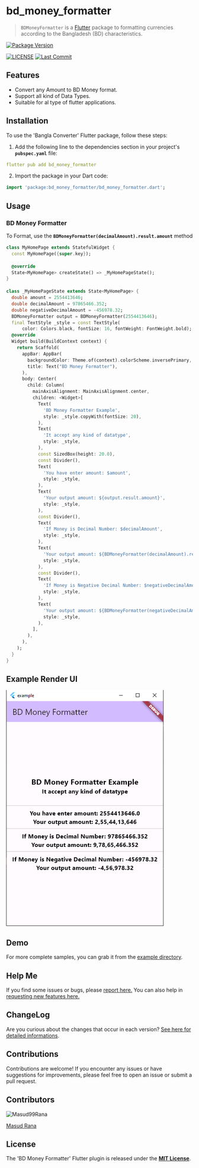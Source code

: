 # bd_money_formatter

> `BDMoneyFormatter` is a [Flutter](https://flutter.io) package to formatting currencies according to the Bangladesh (BD) characteristics.
>
[![Package Version](https://img.shields.io/pub/v/http_mock_adapter?color=teal&style=plastic)](https://github.com/Pritom-Chaki/bd_money_formatter "Published package version")

[![LICENSE](https://img.shields.io/badge/License-MIT-red.svg?style=plastic)](https://github.com/Pritom-Chaki/bd_money_formatter#License "Project's LICENSE section")
[![Last Commit](https://img.shields.io/github/last-commit/Pritom-Chaki/bd_money_formatter.svg?logo=github&style=plastic)](https://github.com/Pritom-Chaki/bd_money_formatter) 


## **Features**

- Convert any Amount to BD Money format.
- Support all kind of Data Types.
- Suitable for al type of flutter applications.

## **Installation**

To use the 'Bangla Converter' Flutter package, follow these steps:

1. Add the following line to the dependencies section in your project's **`pubspec.yaml`** file:

```yaml
flutter pub add bd_money_formatter
```

2. Import the package in your Dart code:

```dart
import 'package:bd_money_formatter/bd_money_formatter.dart';
```
## **Usage**

### **BD Money Formatter**
To Format, use the **`BDMoneyFormatter(decimalAmount).result.amount`** method

```dart
class MyHomePage extends StatefulWidget {
  const MyHomePage({super.key});

  @override
  State<MyHomePage> createState() => _MyHomePageState();
}

class _MyHomePageState extends State<MyHomePage> {
  double amount = 2554413646;
  double decimalAmount = 97865466.352;
  double negativeDecimalAmount = -456978.32;
  BDMoneyFormatter output = BDMoneyFormatter(2554413646);
  final TextStyle _style = const TextStyle(
      color: Colors.black, fontSize: 16, fontWeight: FontWeight.bold);
  @override
  Widget build(BuildContext context) {
    return Scaffold(
      appBar: AppBar(
        backgroundColor: Theme.of(context).colorScheme.inversePrimary,
        title: Text("BD Money Formatter"),
      ),
      body: Center(
        child: Column(
          mainAxisAlignment: MainAxisAlignment.center,
          children: <Widget>[
            Text(
              'BD Money Formatter Example',
              style: _style.copyWith(fontSize: 20),
            ),
            Text(
              'It accept any kind of datatype',
              style: _style,
            ),
            const SizedBox(height: 20.0),
            const Divider(),
            Text(
              'You have enter amount: $amount',
              style: _style,
            ),
            Text(
              'Your output amount: ${output.result.amount}',
              style: _style,
            ),
            const Divider(),
            Text(
              'If Money is Decimal Number: $decimalAmount',
              style: _style,
            ),
            Text(
              'Your output amount: ${BDMoneyFormatter(decimalAmount).result.amount}',
              style: _style,
            ),
            const Divider(),
            Text(
              'If Money is Negative Decimal Number: $negativeDecimalAmount',
              style: _style,
            ),
            Text(
              'Your output amount: ${BDMoneyFormatter(negativeDecimalAmount).result.amount}',
              style: _style,
            ),
          ],
        ),
      ),
    );
  }
}

```
## **Example Render UI**
<img src="https://github.com/Pritom-Chaki/bd_money_formatter/blob/main/example/images/example_ss.png?raw=true">

## **Demo**

For more complete samples, you can grab it from the [example directory](https://github.com/Pritom-Chaki/bd_money_formatter/tree/main/example).
 
## **Help Me**

If you find some issues or bugs, please [report here.](https://github.com/Pritom-Chaki/bd_money_formatter/issues/new?assignees=&labels=&template=bug_report.md&title=) You can also help in [requesting new features here.](https://github.com/Pritom-Chaki/bd_money_formatter/issues/new?assignees=&labels=&template=feature_request.md&title=)

## **ChangeLog**

Are you curious about the changes that occur in each version? [See here for detailed informations](https://pub.dartlang.org/packages/bd_money_formatter#-changelog-tab-).

## **Contributions**

Contributions are welcome! If you encounter any issues or have suggestions for improvements, please feel free to open an issue or submit a pull request.

## **Contributors**
<img src="https://avatars.githubusercontent.com/u/44813407" width="60"  alt="Masud99Rana">

[Masud Rana](https://github.com/Masud99Rana)

## **License**

The 'BD Money Formatter' Flutter plugin is released under the **[MIT License](https://github.com/Pritom-Chaki/bd_money_formatter/blob/main/LICENSE)**.